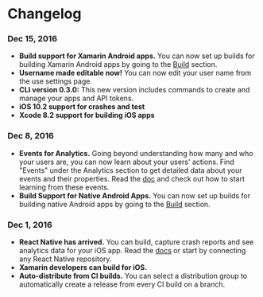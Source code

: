 # Changelog


### **Dec 15, 2016**
* **Build support for Xamarin Android apps.**
You can now set up builds for building Xamarin Android apps by going to the [Build](/build/Android) section.
* **Username made editable now!**
You can now edit your user name from the use settings page.
* **CLI version 0.3.0:**
This new version includes commands to create and manage your apps and API tokens.
* **iOS 10.2 support for crashes and test**
* **Xcode 8.2 support for building iOS apps**

### **Dec 8, 2016**
* **Events for Analytics.**
Going beyond understanding how many and who your users are, you can now learn about your users' actions.
Find "Events" under the Analytics section to get detailed data about your events and their properties.
Read the [doc](/analytics/understand-events) and check out how to start learning from these events.
* **Build Support for Native Android Apps.**
You can now set up builds for building native Android apps by going to the [Build](/build/Android) section.

### **Dec 1, 2016**
* **React Native has arrived.**
You can build, capture crash reports and see analytics data for your iOS app. Read the [docs](/sdk/React-Native) or start by connecting any React Native repository.
* **Xamarin developers can build for iOS.**
* **Auto-distribute from CI builds.**
You can select a distribution group to automatically create a release from every CI build on a branch.
